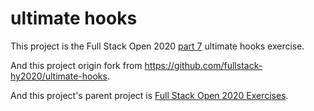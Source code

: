 # ultimate hooks

This project is the Full Stack Open 2020 [part 7](https://fullstackopen.com/en/part7) ultimate hooks exercise.

And this project origin fork from https://github.com/fullstack-hy2020/ultimate-hooks.

And this project's parent project is [Full Stack Open 2020 Exercises](https://github.com/Zeroto521/Full-Stack-Open-2020-Exercises).
